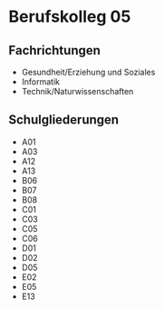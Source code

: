 # Berufskolleg 05

## Fachrichtungen

- Gesundheit/Erziehung und Soziales
- Informatik
- Technik/Naturwissenschaften

## Schulgliederungen

- A01
- A03
- A12
- A13
- B06
- B07
- B08
- C01
- C03
- C05
- C06
- D01
- D02
- D05
- E02
- E05
- E13
